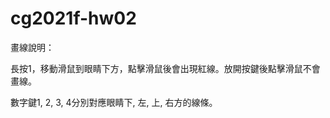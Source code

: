 # cg2021f-hw02

畫線說明：

  長按1，移動滑鼠到眼睛下方，點擊滑鼠後會出現紅線。放開按鍵後點擊滑鼠不會畫線。
  
  數字鍵1, 2, 3, 4分別對應眼睛下, 左, 上, 右方的線條。
